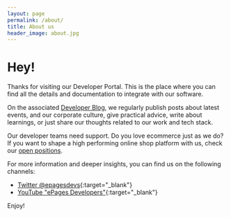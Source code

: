 ```yaml
---
layout: page
permalink: /about/
title: About us
header_image: about.jpg
---
```


# Hey!

Thanks for visiting our Developer Portal.
This is the place where you can find all the details and documentation to integrate with our software.

On the associated [Developer Blog](/blog/), we regularly publish posts about latest events, and our corporate culture, give practical advice, write about learnings, or just share our thoughts related to our work and tech stack.

Our developer teams need support.
Do you love ecommerce just as we do?
If you want to shape a high performing online shop platform with us, check our [open positions](/devjobs/).

For more information and deeper insights, you can find us on the following channels:

* [Twitter @epagesdevs](https://twitter.com/epagesdevs?lang=en){:target="_blank"}
* [YouTube "ePages Developers"](https://www.youtube.com/channel/UCI5hX9kgUGFnYpfxZYxlP0Q){:target="_blank"}

Enjoy!
